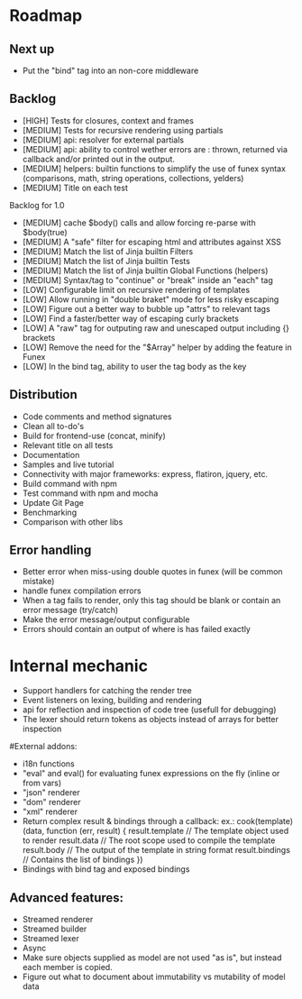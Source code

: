 # Roadmap

## Next up

- Put the "bind" tag into an non-core middleware

## Backlog
- [HIGH] Tests for closures, context and frames
- [MEDIUM] Tests for recursive rendering using partials
- [MEDIUM] api: resolver for external partials
- [MEDIUM] api: ability to control wether errors are : thrown, returned via callback and/or printed out in the output.
- [MEDIUM] helpers: builtin functions to simplify the use of funex syntax (comparisons, math, string operations, collections, yelders)
- [MEDIUM] Title on each test

Backlog for 1.0
- [MEDIUM] cache $body() calls and allow forcing re-parse with $body(true)
- [MEDIUM] A "safe" filter for escaping html and attributes against XSS
- [MEDIUM] Match the list of Jinja builtin Filters
- [MEDIUM] Match the list of Jinja builtin Tests
- [MEDIUM] Match the list of Jinja builtin Global Functions (helpers)
- [MEDIUM] Syntax/tag to "continue" or "break" inside an "each" tag
- [LOW] Configurable limit on recursive rendering of templates
- [LOW] Allow running in "double braket" mode for less risky escaping
- [LOW] Figure out a better way to bubble up "attrs" to relevant tags
- [LOW] Find a faster/better way of escaping curly brackets
- [LOW] A "raw" tag for outputing raw and unescaped output including {} brackets
- [LOW] Remove the need for the "$Array" helper by adding the feature in Funex
- [LOW] In the bind tag, ability to user the tag body as the key


## Distribution
- Code comments and method signatures
- Clean all to-do's
- Build for frontend-use (concat, minify)
- Relevant title on all tests
- Documentation
- Samples and live tutorial
- Connectivity with major frameworks: express, flatiron, jquery, etc.
- Build command with npm
- Test command with npm and mocha
- Update Git Page
- Benchmarking
- Comparison with other libs

## Error handling

- Better error when miss-using double quotes in funex (will be common mistake)
- handle funex compilation errors
- When a tag fails to render, only this tag should be blank or contain an error message (try/catch)
- Make the error message/output configurable
- Errors should contain an output of where is has failed exactly

# Internal mechanic

- Support handlers for catching the render tree
- Event listeners on lexing, building and rendering
- api for reflection and inspection of code tree (usefull for debugging)
- The lexer should return tokens as objects instead of arrays for better inspection

#External addons:
- i18n functions
- "eval" and eval() for evaluating funex expressions on the fly (inline or from vars)
- "json" renderer
- "dom" renderer
- "xml" renderer
- Return complex result & bindings through a callback:
	ex.:
	cook(template)(data, function (err, result) {
		result.template // The template object used to render
		result.data // The root scope used to compile the template
		result.body // The output of the template in string format
		result.bindings // Contains the list of bindings
	})
- Bindings with bind tag and exposed bindings

## Advanced features:

- Streamed renderer
- Streamed builder
- Streamed lexer
- Async
- Make sure objects supplied as model are not used "as is", but instead each member is copied.
- Figure out what to document about immutability vs mutability of model data

